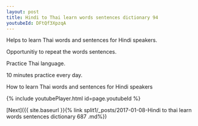 ```yaml
---
layout: post
title: Hindi to Thai learn words sentences dictionary 94 
youtubeId: DFtQf3XpzqA
---
```

 
 
Helps to learn Thai words and sentences for Hindi speakers.

Opportunitiy to repeat the words sentences. 

Practice Thai language. 
 
10 minutes practice every day. 
 
How to learn Thai words and sentences for Hindi speakers 
 
{% include youtubePlayer.html id=page.youtubeId %}
 
 
[Next]({{ site.baseurl }}{% link  split1/_posts/2017-01-08-Hindi to thai learn words sentences dictionary 687 .md%})
 
